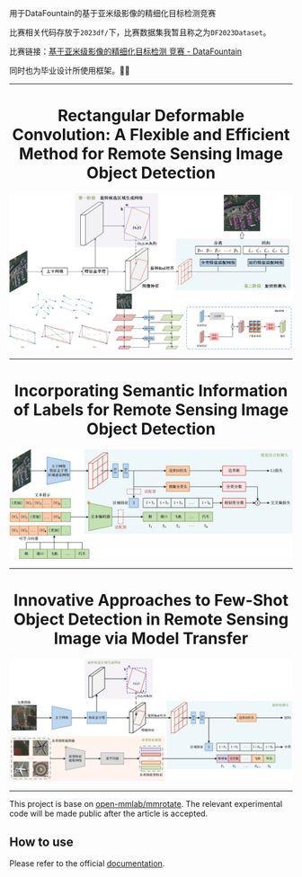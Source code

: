 用于DataFountain的基于亚米级影像的精细化目标检测竞赛

比赛相关代码存放于`2023df/`下，比赛数据集我暂且称之为`DF2023Dataset`。

比赛链接：[基于亚米级影像的精细化目标检测 竞赛 - DataFountain](https://www.datafountain.cn/competitions/637)

同时也为毕业设计所使用框架。🥳🥳

---

<h1 align = "center">Rectangular Deformable Convolution: A Flexible and Efficient Method for Remote Sensing Image Object Detection</h1>

[//]: # (<h1 align = "center">Remote Sensing Image Object Detection Based on Rectangular Deformable Convolution</h1>)

![resources/experiment1/Base.png](resources/experiment1/Base.png)

---

<h1 align = "center">Incorporating Semantic Information of Labels for Remote Sensing Image Object Detection</h1>

![resources/experiment2/VLOD.png](resources/experiment2/VLOD.png)

---

<h1 align = "center">Innovative Approaches to Few-Shot Object Detection in Remote Sensing Image via Model Transfer</h1>

![resources/experiment3/FOD.png](resources/experiment3/FOD.png)

---

This project is base on [open-mmlab/mmrotate](https://github.com/open-mmlab/mmrotate). The relevant experimental code will be made public after the article is accepted.

## How to use

Please refer to the official [documentation](https://mmrotate.readthedocs.io/en/latest/).